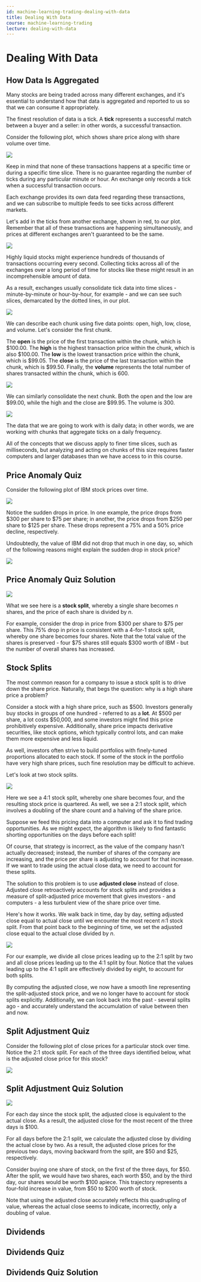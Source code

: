 ```yaml
---
id: machine-learning-trading-dealing-with-data
title: Dealing With Data
course: machine-learning-trading
lecture: dealing-with-data
---
```


# Dealing With Data

## How Data Is Aggregated

Many stocks are being traded across many different exchanges, and it's essential to understand how that data is aggregated and reported to us so that we can consume it appropriately.

The finest resolution of data is a tick. A **tick** represents a successful match between a buyer and a seller: in other words, a successful transaction.

Consider the following plot, which shows share price along with share volume over time.

![](2020-02-24-22-24-50.png)

Keep in mind that none of these transactions happens at a specific time or during a specific time slice. There is no guarantee regarding the number of ticks during any particular minute or hour. An exchange only records a tick when a successful transaction occurs.

Each exchange provides its own data feed regarding these transactions, and we can subscribe to multiple feeds to see ticks across different markets.

Let's add in the ticks from another exchange, shown in red, to our plot. Remember that all of these transactions are happening simultaneously, and prices at different exchanges aren't guaranteed to be the same.

![](2020-02-24-22-27-07.png)

Highly liquid stocks might experience hundreds of thousands of transactions occurring every second. Collecting ticks across all of the exchanges over a long period of time for stocks like these might result in an incomprehensible amount of data.

As a result, exchanges usually consolidate tick data into time slices - minute-by-minute or hour-by-hour, for example - and we can see such slices, demarcated by the dotted lines, in our plot.

![](2020-02-24-22-31-08.png)

We can describe each chunk using five data points: open, high, low, close, and volume. Let's consider the first chunk.

The **open** is the price of the first transaction within the chunk, which is $100.00. The **high** is the highest transaction price within the chunk, which is also $100.00. The **low** is the lowest transaction price within the chunk, which is $99.05. The **close** is the price of the last transaction within the chunk, which is $99.50. Finally, the **volume** represents the total number of shares transacted within the chunk, which is 600.

![](2020-02-24-22-38-26.png)

We can similarly consolidate the next chunk. Both the open and the low are $99.00, while the high and the close are $99.95. The volume is 300.

![](2020-02-24-22-39-33.png)

The data that we are going to work with is daily data; in other words, we are working with chunks that aggregate ticks on a daily frequency.

All of the concepts that we discuss apply to finer time slices, such as milliseconds, but analyzing and acting on chunks of this size requires faster computers and larger databases than we have access to in this course.

## Price Anomaly Quiz

Consider the following plot of IBM stock prices over time.

![](2020-02-24-22-42-38.png)

Notice the sudden drops in price. In one example, the price drops from $300 per share to $75 per share; in another, the price drops from $250 per share to $125 per share. These drops represent a 75% and a 50% price decline, respectively.

Undoubtedly, the value of IBM did not drop that much in one day, so, which of the following reasons might explain the sudden drop in stock price?

![](2020-02-24-22-45-08.png)

## Price Anomaly Quiz Solution

![](2020-02-24-22-51-28.png)

What we see here is a **stock split**, whereby a single share becomes $n$ shares, and the price of each share is divided by $n$.

For example, consider the drop in price from $300 per share to $75 per share. This 75% drop in price is consistent with a 4-for-1 stock split, whereby one share becomes four shares. Note that the total value of the shares is preserved - four $75 shares still equals $300 worth of IBM - but the number of overall shares has increased.

## Stock Splits

The most common reason for a company to issue a stock split is to drive down the share price. Naturally, that begs the question: why is a high share price a problem?

Consider a stock with a high share price, such as $500. Investors generally buy stocks in groups of one hundred - referred to as a **lot**. At $500 per share, a lot costs $50,000, and some investors might find this price prohibitively expensive. Additionally, share price impacts derivative securities, like stock options, which typically control lots, and can make them more expensive and less liquid.

As well, investors often strive to build portfolios with finely-tuned proportions allocated to each stock. If some of the stock in the portfolio have very high share prices, such fine resolution may be difficult to achieve.

Let's look at two stock splits.

![](2020-02-26-16-53-05.png)

Here we see a 4:1 stock split, whereby one share becomes four, and the resulting stock price is quartered. As well, we see a 2:1 stock split, which involves a doubling of the share count and a halving of the share price.

Suppose we feed this pricing data into a computer and ask it to find trading opportunities. As we might expect, the algorithm is likely to find fantastic shorting opportunities on the days before each split!

Of course, that strategy is incorrect, as the value of the company hasn't actually decreased; instead, the number of shares of the company are increasing, and the price per share is adjusting to account for that increase. If we want to trade using the actual close data, we need to account for these splits.

The solution to this problem is to use **adjusted close** instead of close. Adjusted close retroactively accounts for stock splits and provides a measure of split-adjusted price movement that gives investors - and computers - a less turbulent view of the share price over time.

Here's how it works. We walk back in time, day by day, setting adjusted close equal to actual close until we encounter the most recent $n$:1 stock split. From that point back to the beginning of time, we set the adjusted close equal to the actual close divided by $n$.

![](2020-02-26-17-02-03.png)

For our example, we divide all close prices leading up to the 2:1 split by two and all close prices leading up to the 4:1 split by four. Notice that the values leading up to the 4:1 split are effectively divided by eight, to account for both splits.

By computing the adjusted close, we now have a smooth line representing the split-adjusted stock price, and we no longer have to account for stock splits explicitly. Additionally, we can look back into the past - several splits ago - and accurately understand the accumulation of value between then and now.

## Split Adjustment Quiz

Consider the following plot of close prices for a particular stock over time. Notice the 2:1 stock split. For each of the three days identified below, what is the adjusted close price for this stock?

![](2020-02-26-15-37-31.png)

## Split Adjustment Quiz Solution

![](2020-02-26-15-42-44.png)

For each day since the stock split, the adjusted close is equivalent to the actual close. As a result, the adjusted close for the most recent of the three days is $100.

For all days before the 2:1 split, we calculate the adjusted close by dividing the actual close by two. As a result, the adjusted close prices for the previous two days, moving backward from the split, are $50 and $25, respectively.

Consider buying one share of stock, on the first of the three days, for $50. After the split, we would have two shares, each worth $50, and by the third day, our shares would be worth $100 apiece. This trajectory represents a four-fold increase in value, from $50 to $200 worth of stock.

Note that using the adjusted close accurately reflects this quadrupling of value, whereas the actual close seems to indicate, incorrectly, only a doubling of value.

## Dividends
## Dividends Quiz
## Dividends Quiz Solution